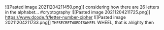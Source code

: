![[Pasted image 20211204211450.png]]
considering how there are 26 letters in the alphabet...
#cryptography 
![[Pasted image 20211204211725.png]]
https://www.dcode.fr/letter-number-cipher
![[Pasted image 20211204211733.png]]
`THESECRETWORDISWHEEL`
WHEEL, that is
alrighty then